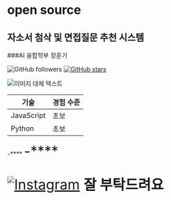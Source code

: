 # open source


## 자소서 첨삭 및 면접질문 추천 시스템
###AI 융합학부 장훈기

![GitHub followers](https://img.shields.io/github/followers/janghoonki?label=Follow&style=social)
[![GitHub stars](https://img.shields.io/github/stars/janghoonki/resume)](https://github.com/janghoonki/resume)

![이미지 대체 텍스트]([https://img1.daumcdn.net/thumb/R1280x0/?scode=mtistory2&fname=https%3A%2F%2Ft1.daumcdn.net%2Fcfile%2Ftistory%2F99AC933F5B021AE611](https://www.ddaily.co.kr/photos/2023/05/15/2023051517174055342_l.jpg))


| 기술          | 경험 수준                      |
|---------------|---------------------------------|
| JavaScript    | 초보                           |
| Python        | 초보                           |




-**** <font size="6">
-**** <font size="6">

[![Instagram](https://img.shields.io/badge/Instagram-who_is_hoon-purple?logo=instagram)](https://www.instagram.com/who_is_hoon/)
**잘 부탁드려요**
